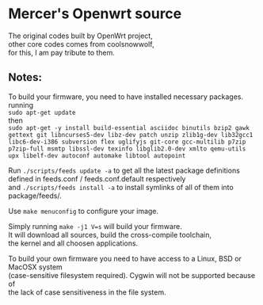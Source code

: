 # Mercer's Openwrt source
The original codes built by OpenWrt project,\
other core codes comes from coolsnowwolf,\
for this, I am pay tribute to them.

## Notes:
To build your firmware, you need to have installed necessary packages.\
running\
`sudo apt-get update`\
then\
`sudo apt-get -y install build-essential asciidoc binutils bzip2 gawk gettext git libncurses5-dev libz-dev patch unzip zlib1g-dev lib32gcc1 libc6-dev-i386 subversion flex uglifyjs git-core gcc-multilib p7zip p7zip-full msmtp libssl-dev texinfo libglib2.0-dev xmlto qemu-utils upx libelf-dev autoconf automake libtool autopoint`

Run `./scripts/feeds update -a` to get all the latest package definitions\
defined in feeds.conf / feeds.conf.default respectively\
and `./scripts/feeds install -a` to install symlinks of all of them into\
package/feeds/.

Use `make menuconfig` to configure your image.

Simply running `make -j1 V=s` will build your firmware.\
It will download all sources, build the cross-compile toolchain, \
the kernel and all choosen applications.

To build your own firmware you need to have access to a Linux, BSD or MacOSX system\
(case-sensitive filesystem required). Cygwin will not be supported because of\
the lack of case sensitiveness in the file system.